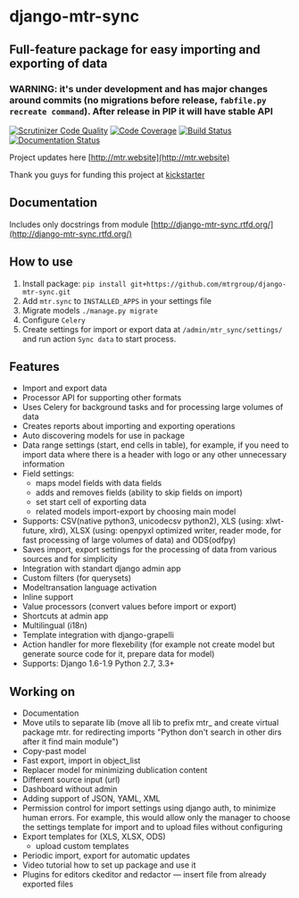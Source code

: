 # django-mtr-sync

## Full-feature package for easy importing and exporting of data

### WARNING: it's under development and has major changes around commits (no migrations before release, `fabfile.py recreate command`). After release in PIP it will have stable API

[![Scrutinizer Code Quality](https://scrutinizer-ci.com/g/mtrgroup/django-mtr-sync/badges/quality-score.png?b=master)](https://scrutinizer-ci.com/g/mtrgroup/django-mtr-sync/?branch=master) [![Code Coverage](https://scrutinizer-ci.com/g/mtrgroup/django-mtr-sync/badges/coverage.png?b=master)](https://scrutinizer-ci.com/g/mtrgroup/django-mtr-sync/?branch=master) [![Build Status](https://scrutinizer-ci.com/g/mtrgroup/django-mtr-sync/badges/build.png?b=master)](https://scrutinizer-ci.com/g/mtrgroup/django-mtr-sync/build-status/master) [![Documentation Status](https://readthedocs.org/projects/django-mtr-sync/badge/?version=latest)](https://readthedocs.org/projects/django-mtr-sync/?badge=latest)

Project updates here [http://mtr.website](http://mtr.website)

Thank you guys for funding this project at [kickstarter](https://www.kickstarter.com/projects/1625615835/django-opensource-improved-import-export-package)

## Documentation
Includes only docstrings from module [http://django-mtr-sync.rtfd.org/](http://django-mtr-sync.rtfd.org/)

## How to use
1. Install package:
   `pip install git+https://github.com/mtrgroup/django-mtr-sync.git`
2. Add `mtr.sync` to `INSTALLED_APPS` in your settings file
3. Migrate models `./manage.py migrate`
4. Configure `Celery`
5. Create settings for import or export data at `/admin/mtr_sync/settings/` and run action `Sync data` to start process.

## Features
- Import and export data
- Processor API for supporting other formats
- Uses Celery for background tasks and for processing large volumes of data
- Creates reports about importing and exporting operations
- Auto discovering models for use in package
- Data range settings (start, end cells in table), for example, if you need to import data where there is a header with logo or any other unnecessary information
- Field settings:
  - maps model fields with data fields
  - adds and removes fields (ability to skip fields on import)
  - set start cell of exporting data
  - related models import-export by choosing main model
- Supports: CSV(native python3, unicodecsv python2), XLS (using: xlwt-future, xlrd), XLSX (using: openpyxl optimized writer, reader mode, for fast processing of large volumes of data) and ODS(odfpy)
- Saves import, export settings for the processing of data from various sources and for simplicity
- Integration with standart django admin app
- Custom filters (for querysets)
- Modeltransation language activation
- Inline support
- Value processors (convert values before import or export)
- Shortcuts at admin app
- Multilingual (i18n)
- Template integration with django-grapelli
- Action handler for more flexebility (for example not create model but generate source code for it, prepare data for model)
- Supports: Django 1.6-1.9 Python 2.7, 3.3+

## Working on
- Documentation
- Move utils to separate lib (move all lib to prefix mtr_ and create virtual package mtr. for redirecting imports "Python don't search in other dirs after it find main module")
- Copy-past model
- Fast export, import in object_list
- Replacer model for minimizing dublication content
- Different source input (url)
- Dashboard without admin
- Adding support of JSON, YAML, XML
- Permission control for import settings using django auth, to minimize human errors. For example, this would allow only the manager to choose the settings template for import and to upload files without configuring
- Export templates for (XLS, XLSX, ODS)
  - upload custom templates
- Periodic import, export for automatic updates
- Video tutorial how to set up package and use it
- Plugins for editors ckeditor and redactor — insert file from already exported files

